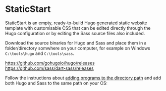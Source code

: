 # StaticStart

StaticStart is an empty, ready-to-build Hugo generated static website template with customisable CSS that can be edited directly through the Hugo configuration or by editing the Sass source files also included.

Download the source binaries for Hugo and Sass and place them in a folder/directory somwhere on your computer, for example on Windows `C:\tools\hugo` and `C:\tools\sass`.

<a href="https://github.com/gohugoio/hugo/releases/" class="">https://github.com/gohugoio/hugo/releases</a><br>
<a href="https://github.com/gohugoio/hugo/releases/" class="">https://github.com/sass/dart-sass/releases</a>

Follow the instructions about <a href="https://katiek2.github.io/path-doc/" class="ico-a newtab">adding programs to the directory path</a> and add both Hugo and Sass to the same path on your OS:

